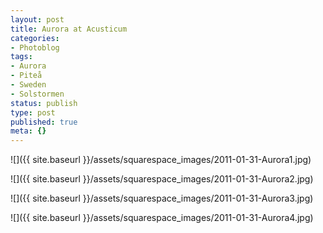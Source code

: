 ```yaml
---
layout: post
title: Aurora at Acusticum
categories:
- Photoblog
tags:
- Aurora
- Piteå
- Sweden
- Solstormen
status: publish
type: post
published: true
meta: {}
---
```


![]({{ site.baseurl }}/assets/squarespace_images/2011-01-31-Aurora1.jpg)

![]({{ site.baseurl }}/assets/squarespace_images/2011-01-31-Aurora2.jpg)

![]({{ site.baseurl }}/assets/squarespace_images/2011-01-31-Aurora3.jpg)

![]({{ site.baseurl }}/assets/squarespace_images/2011-01-31-Aurora4.jpg)
